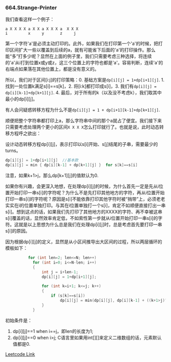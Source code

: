 ### 664.Strange-Printer

我们查看这样一个例子：
```
a X X X X a X X a X X X a  X X X
i         x     y       z     j
```
第一个字符'a'是必须主动打印的。此外，如果我们在打印第一个'a'的时候，把打印区间扩大一些以覆盖到后续的a，就有可能省下后面的'a'的打印操作。那么能“多”打多少呢？显然在上面的例子里，我们只需要考虑三种选择，将连续的'a'从i打到位置x或y或z，这三个位置上的字符也都是'a'。容易判断，连续'a'的右端点如果落在其他位置上，都是没有意义的。

所以，我们对于区间[i:j]的打印策略：0. 基础方案是```dp[i][j] = 1+dp[i+1][j]```. 1.找到一处位置k满足s[i]==s[k]，2. 将[i:k]都打印成s[i]，3. 我们有```dp[i][j] = dp[i][k-1]+dp[k+1][j]```. 4. 最后，对于所有的k（以及没不考虑k），我们取其中最小的dp[i][j]。

有人会问疑惑转移方程为什么不是```dp[i][j] = 1 + dp[i+1][k-1]+dp[k+1][j]```. 




顺便把整个字符串都打印上a，那么字符串中间的那个a就占了便宜。我们接下来只需要考虑处理两个更小的区间```X X X X```怎么打印就行了。也就是说，此时动态转移方程呼之欲出： 

设计动态转移方程dp[i][j]，表示打印以s[i]开始、s[j]结尾的子串，需要最少的turns。
```cpp
dp[i][j] = 1+dp[i+1][j]  //基本款
dp[i][j] = min { dp[i][k-1] + dp[k+1][j] }  for s[k]==s[i]
```
注意，如果k+1>j，那么dp[k+1][j]的值默认为0.

如果你有兴趣，会更深入地想，在处理dp[i][j]的时候，为什么首先一定是先从i位置开始打印一串s[i]的字符呢？为什么不是先打印其他地方的字符，再从i位置开始打印一串s[i]的字符呢？原因是s[i]不能依靠打印其他字符时被“捎带”上，必须老老实实在i的位置单独打印。与其在i位置单独打一个s[i]，肯定不如顺便直接打出一串s[i]。想到这点的话，如果我们先打印了其他地方的XXXX的字符、再不幸被这串s[i]覆盖的话，显然效率肯定低，不如索性第一步就从i位置开始打印一串s[i]的字符。这就是以上思想为什么总是我们在处理dp[i][j]时，总是考虑首先要打印一串s[i]的原因。

因为根据dp[i][j]的定义，显然是从小区间推导出大区间的过程，所以两层循环的模板如下：
```cpp
          for (int len=2; len<=N; len++)
            for (int i=0; i<=N-len; i++)
            {
                int j = i+len-1;
                dp[i][j] = 1+dp[i+1][j];
                
                for (int k=i+1; k<=j; k++)
                {
                    if (s[k]==s[i])                    
                        dp[i][j] = min(dp[i][j], dp[i][k-1] + ((k+1>j)?0:dp[k+1][j]));
                }                    
            }      
```
初始条件是：
1. dp[i][j]==1 when i==j，即len的长度为1; 
2. dp[i][j]==0 when i>j; C语言里如果用int[][]来定义二维数组的话，元素默认值都是0.


[Leetcode Link](https://leetcode.com/problems/strange-printer)
